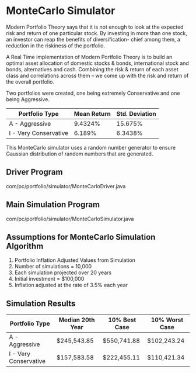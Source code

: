 # MonteCarlo Simulator

Modern Portfolio Theory says that it is not enough to look at the expected risk and return of one particular stock. By investing in more than one stock, an investor can reap the benefits of diversification- chief among them, a reduction in the riskiness of the portfolio.

A Real Time implementation of Modern Portfolio Theory is to build an optimal asset allocation of domestic stocks & bonds, international stock and bonds, alternatives and cash. Combining the risk & return of each asset class and correlations across them – we come up with the risk and return of the overall portfolio.

Two portfolios were created, one being extremely Conservative
and one being Aggressive.

| Portfolio Type        |  Mean Return  |  Std. Deviation  |
| --------------------- |  -----------  |  --------------  |
| A - Aggressive        |    9.4324%    |     15.675%      |
| I - Very Conservative |    6.189%     |     6.3438%      |


This MonteCarlo simulator uses a random number generator to ensure Gaussian distribution of random
numbers that are generated.

## Driver Program ## 
com/pc/portfolio/simulator/MonteCarloDriver.java

## Main Simulation Program ##
com/pc/portfolio/simulator/MonteCarloSimulator.java

## Assumptions for MonteCarlo Simulation Algorithm ## 

1. Portfolio Inflation Adjusted Values from Simulation
2. Number of simulations = 10,000
3. Each simulation projected over 20 years
4. Initial investment = $100,000
5. Inflation adjusted at the rate of 3.5% each year

## Simulation Results ##

| Portfolio Type        | Median 20th Year | 10% Best Case | 10% Worst Case |
| --------------------- | ---------------- | ------------- | -------------- |
| A - Aggressive        | $245,543.85      | $550,741.88   | $102,243.24    |
| I - Very Conservative | $157,583.58      | $222,455.11   | $110,421.34    |

